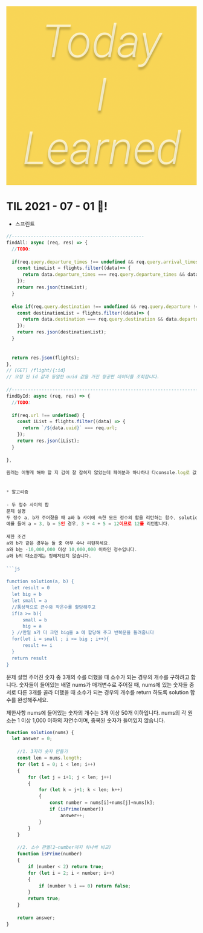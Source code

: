  <img src="TILimage.png" align="center" />

# TIL 2021 - 07 - 01 📖!
 * 스프린트 

  ```js
  //-------------------------------------------------
  findAll: async (req, res) => {
    //TODO: 
    
    if(req.query.departure_times !== undefined && req.query.arrival_times !== undefined) {
      const timeList = flights.filter((data)=> {
        return data.departure_times === req.query.departure_times && data.arrival_times === req.query.arrival_times;
      });
      return res.json(timeList);
    }
   
    else if(req.query.destination !== undefined && req.query.departure !== undefined) {
      const destinationList = flights.filter((data)=> {
        return data.destination === req.query.destination && data.departure === req.query.departure;
      });
      return res.json(destinationList);
    }
    
    
    return res.json(flights);
  },
  // [GET] /flight/{:id}
  // 요청 된 id 값과 동일한 uuid 값을 가진 항공편 데이터를 조회합니다.

  //-------------------------------------------------------------------------------
  findById: async (req, res) => {
    //TODO: 
 
    if(req.url !== undefined) {
      const iList = flights.filter((data) => {
        return `/${data.uuid}` === req.url;
      });
      return res.json(iList);
    }

  },

원래는 어떻게 해야 할 지 감이 잘 잡히지 않았는데 페어분과 하나하나 다console.log로 값을 찍어보면서 어떤 값이 뭘 가지고 있고 어떻게 보내는지에 대해서 알아보았습니다  


* 알고리즘 

- 두 정수 사이의 합
문제 설명
두 정수 a, b가 주어졌을 때 a와 b 사이에 속한 모든 정수의 합을 리턴하는 함수, solution을 완성하세요.
예를 들어 a = 3, b = 5인 경우, 3 + 4 + 5 = 12이므로 12를 리턴합니다.

제한 조건
a와 b가 같은 경우는 둘 중 아무 수나 리턴하세요.
a와 b는 -10,000,000 이상 10,000,000 이하인 정수입니다.
a와 b의 대소관계는 정해져있지 않습니다.

```js

function solution(a, b) {
    let result = 0
    let big = b
    let small = a
    //통상적으로 큰수와 작은수를 할당해주고
    if(a >= b){
        small = b
        big = a
    } //만일 a가 더 크면 big을 a 에 할당해 주고 반복문을 돌려줍니다 
    for(let i = small ; i <= big ; i++){
        result += i
    }
    return result
}
```


문제 설명
주어진 숫자 중 3개의 수를 더했을 때 소수가 되는 경우의 개수를 구하려고 합니다. 숫자들이 들어있는 배열 nums가 매개변수로 주어질 때, nums에 있는 숫자들 중 서로 다른 3개를 골라 더했을 때 소수가 되는 경우의 개수를 return 하도록 solution 함수를 완성해주세요.

제한사항
nums에 들어있는 숫자의 개수는 3개 이상 50개 이하입니다.
nums의 각 원소는 1 이상 1,000 이하의 자연수이며, 중복된 숫자가 들어있지 않습니다.


```js
function solution(nums) {
  let answer = 0;
    
    //1. 3자리 숫자 만들기
    const len = nums.length;
    for (let i = 0; i < len; i++)
    {
        for (let j = i+1; j < len; j++)
        {
            for (let k = j+1; k < len; k++)
            {
                const number = nums[i]+nums[j]+nums[k];
                if (isPrime(number))
                    answer++;
            }
        }
    }

    //2. 소수 판별(2~number까지 하나씩 비교)
    function isPrime(number)
    {
        if (number < 2) return true;
        for (let i = 2; i < number; i++)
        {
            if (number % i == 0) return false;
        }
        return true;
    }
    
    return answer;
}
```